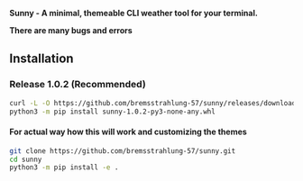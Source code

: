 **Sunny - A minimal, themeable CLI weather tool for your terminal.**  

**There are many bugs and errors**

## Installation

### Release 1.0.2 (Recommended)

```bash
curl -L -O https://github.com/bremsstrahlung-57/sunny/releases/download/v1.0.2/sunny-1.0.2-py3-none-any.whl
python3 -m pip install sunny-1.0.2-py3-none-any.whl
```

#### For actual way how this will work and customizing the themes
```bash
git clone https://github.com/bremsstrahlung-57/sunny.git
cd sunny
python3 -m pip install -e .